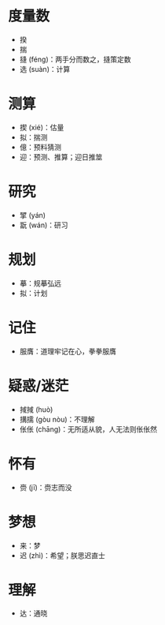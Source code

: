 # 度量数
* 揆
* 揣
* 摓 (féng)：两手分而数之，摓策定数
* 选 (suàn)：计算

# 测算
* 揳 (xié)：估量
* 拟：揣测
* 億：预料猜测
* 迎：预测、推算；迎日推筮
# 研究
* 揅 (yán)
* 翫 (wán)：研习
# 规划
* 摹：规摹弘远
* 拟：计划
# 记住
* 服膺：道理牢记在心，拳拳服膺
# 疑惑/迷茫
* 掝掝 (huò)
* 搆擩 (gòu nòu)：不理解
* 伥伥 (chāng)：无所适从貌，人无法则伥伥然

# 怀有
* 赍 (jī)：赍志而没
# 梦想
* 来：梦
* 迟 (zhì)：希望；朕思迟直士
# 理解
* 达：通晓
